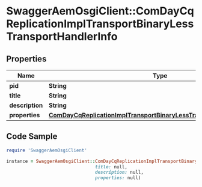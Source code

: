 # SwaggerAemOsgiClient::ComDayCqReplicationImplTransportBinaryLessTransportHandlerInfo

## Properties

Name | Type | Description | Notes
------------ | ------------- | ------------- | -------------
**pid** | **String** |  | [optional] 
**title** | **String** |  | [optional] 
**description** | **String** |  | [optional] 
**properties** | [**ComDayCqReplicationImplTransportBinaryLessTransportHandlerProperties**](ComDayCqReplicationImplTransportBinaryLessTransportHandlerProperties.md) |  | [optional] 

## Code Sample

```ruby
require 'SwaggerAemOsgiClient'

instance = SwaggerAemOsgiClient::ComDayCqReplicationImplTransportBinaryLessTransportHandlerInfo.new(pid: null,
                                 title: null,
                                 description: null,
                                 properties: null)
```


